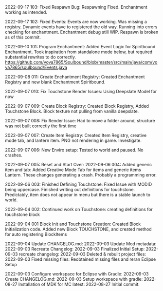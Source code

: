 2022-09-17 103: Fixed Respawn Bug: Respawning Fixed. Enchantment working as intended.

2022-09-17 102: Fixed Events: Events are now working. Was missing a registry. Dynamic events have to registered the old way. Running into errors checking for enchantment. Enchantment debug still WIP. Respawn is broken as of this commit.

2022-09-10 101: Program Enchantment: Added Event Logic for Spiritbound Enchantment. Took inspiration from standalone mode below, but required substantial rewrites to do correctly. https://github.com/vova7865/Soulbound/blob/master/src/main/java/com/vova7865/soulbound/Events.java

2022-09-08 011: Create Enchantment Registry: Created Enchantment Registry and new blank Enchantment Spiritbound.

2022-09-07 010: Fix Touchstone Render Issues: Using Deepslate Model for now

2022-09-07 009: Create Block Registry: Created Block Registry, Added Touchstone Block. Block texture not pulling from vanilla deepslate.

2022-09-07 008: Fix Render Issue: Had to move a folder around, structure was not built correctly the first time

2022-09-07 007: Create Item Registry: Created Item Registry, creative mode tab, and lantern item. PNG not rendering in game. Investigate.

2022-09-07 006: New Enviro setup: Tested to world and paused. No crashes.

2022-09-07 005: Reset and Start Over: 
2022-09-06 004: Added generic item and tab: Added Creative Mode Tab for items and generic items Lantern. These changes generating a crash. Probably a programming error.

2022-09-06 003: Finished Defining Touchstone: Fixed Issue with MODID being uppercase. Finished writing out definitions for touchstone. Predictably, item does not appear in menu but there is a stable launch to world.

2022-09-04 002: Continued work on Touchstone: creating definitions for touchstone block

2022-09-04 001 Block Init and Touchstone Creation: Created Block Initialization code. Added new Block TOUCHSTONE, and created method for auto registering BlockItems

2022-09-04 Update CHANGELOG.md: 
2022-09-03 Update Mod metadata: 
2022-09-03 Recreate Changelog: 
2022-09-03 Finalized Initial Setup: 
2022-09-03 recreate changelog: 
2022-09-03 Deleted & rebuilt project files: 
2022-09-03 Fixed missing files: Reobtained missing files and reran Eclipse Setup

2022-09-03 Configure workspace for Eclipse with Gradle: 
2022-09-03 Create CHANGELOG.md: 
2022-09-03 Setup workspace with gradle: 
2022-08-27 Installation of MDK for MC latest: 
2022-08-27 Initial commit: 
